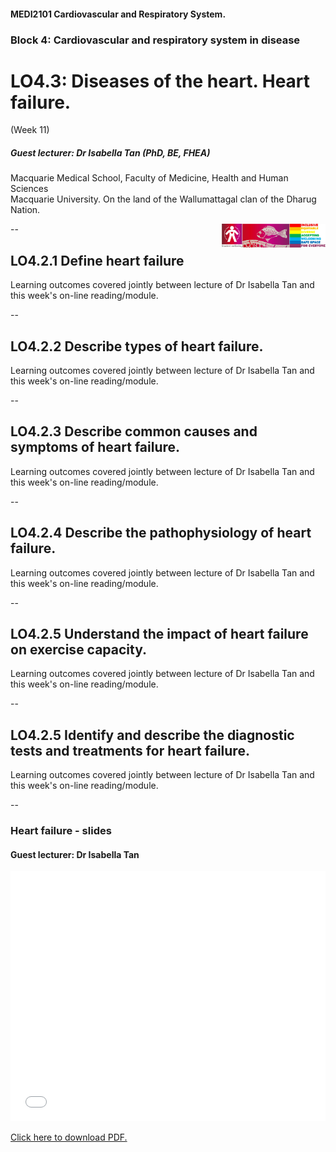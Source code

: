 <!-- .slide: data-auto-animate-restart id="MEDI2101Wk11_2" -->
#### MEDI2101 Cardiovascular and Respiratory System.
### Block 4: Cardiovascular and respiratory system in disease
# LO4.3: Diseases of the heart. Heart failure.
(Week 11)
##### Guest lecturer: Dr Isabella Tan (PhD, BE, FHEA)

Macquarie Medical School, Faculty of Medicine, Health and Human Sciences<br>Macquarie University. On the land of the Wallumattagal clan of the Dharug Nation.

<a href="https://students.mq.edu.au/support"><img src="images/mq_support.png" alt="Student wellbeing logo. Wallumattagal peoples at Macquarie. LGBTQI+ Safe Space for Everyone" align="right" width=33%></a>

--
## LO4.2.1 Define heart failure
<p class="citation">Learning outcomes covered jointly between lecture of Dr Isabella Tan and this week's on-line reading/module.</p>

--
## LO4.2.2 Describe types of heart failure.
<p class="citation">Learning outcomes covered jointly between lecture of Dr Isabella Tan and this week's on-line reading/module.</p>

--
## LO4.2.3 Describe common causes and symptoms of heart failure.
<p class="citation">Learning outcomes covered jointly between lecture of Dr Isabella Tan and this week's on-line reading/module.</p>

--
## LO4.2.4 Describe the pathophysiology of heart failure.
<p class="citation">Learning outcomes covered jointly between lecture of Dr Isabella Tan and this week's on-line reading/module.</p>

--
## LO4.2.5 Understand the impact of heart failure on exercise capacity.
<p class="citation">Learning outcomes covered jointly between lecture of Dr Isabella Tan and this week's on-line reading/module.</p>

--
## LO4.2.5 Identify and describe the diagnostic tests and treatments for heart failure.
<p class="citation">Learning outcomes covered jointly between lecture of Dr Isabella Tan and this week's on-line reading/module.</p>

--
### Heart failure - slides
#### Guest lecturer: Dr Isabella Tan

<!-- Slides will be made available on the day of, or following the guest lecture. -->

<embed src="../MEDI2101%20Wk%2011_2%20heart%20failure.pdf#toolbar=1" width="100%" height="400px">

<p class="citation"><a href="../MEDI2101%20Wk%2011_2%20heart%20failure.pdf">Click here to download PDF.</a></p>


